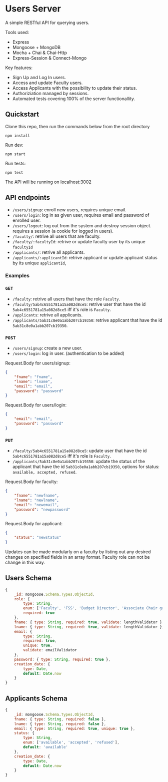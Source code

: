 # Users Server

A simple RESTful API for querying users.

Tools used:

- Express
- Mongoose + MongoDB
- Mocha + Chai & Chai-Http
- Express-Session & Connect-Mongo

Key features:

- Sign Up and Log In users.
- Access and update Faculty users.
- Access Applicants with the possibility to update their status.
- Authoriziation managed by sessions.
- Automated tests covering 100% of the server functionallity.

## Quickstart

Clone this repo, then run the commands below from the root directory

```shell
npm install
```
Run dev:
```shell
npm start
```
Run tests:
```shell
npm test
```

The API will be running on localhost:3002

## API endpoints

- `/users/signup`: enroll new users, requires unique email.
- `/users/login`: log in as given user, requires email and password of enrolled user.
- `/users/logout`: log out from the system and destroy session object. requires a session (a cookie for logged in users).
- `/faculty/`: retrive all users that are faculty.
- `/faculty/:facultyId`: retrive or update faculty user by its unique `facultyId`
- `/applicants/`: retrive all applicants.
- `/applicants/:applicantId`: retrive applicant or update applicant status by its unique `applicantId`, 

### Examples

### `GET`

- `/faculty`: retrive all users that have the role `Faculty`.
- `/faculty/5ab4c6551781a15a082d8ce5`: retrive user that have the id `5ab4c6551781a15a082d8ce5` iff it's role is `Faculty`.
- `/applicants`: retrive all applicants.
- `/applicants/5ab31c8e0a1abb207cb19350`: retrive applicant that have the id `5ab31c8e0a1abb207cb19350`.

### `POST`

- `/users/signup`: create a new user.
- `/users/login`: log in user. (authentication to be added)

Request.Body for users/signup:
```json
{
	"fname": "fname",
	"lname": "lname",
	"email": "email",
	"password": "password"
}
```

Request.Body for users/login:
```json
{
	"email": "email",
	"password": "password"
}
```

### `PUT`

- `/faculty/5ab4c6551781a15a082d8ce5`: update user that have the id `5ab4c6551781a15a082d8ce5` iff it's role is `Faculty`.
- `/applicants/5ab31c8e0a1abb207cb19350`: update the status of the applicant that have the id `5ab31c8e0a1abb207cb19350`, options for status: `available, accepted, refused`.

Request.Body for faculty:
```json
{
	"fname": "newfname",
	"lname": "newlname",
	"email": "newemail",
	"password": "newpassword"
}
```

Request.Body for applicant:
```json
{
	"status": "newstatus"
}
```

Updates can be made modularly on a faculty by listing out any desired changes on specified fields in an array format. Faculty role can not be change in this way.

## Users Schema

```js
{
	_id: mongoose.Schema.Types.ObjectId,
	role: { 
        type: String,
        enum: ['Faculty', 'FSS', 'Budget Director', 'Associate Chair graduate', 'Grad office staff'],
        required: true
    },
    fname: { type: String, required: true, validate: lengthValidator },
    lname: { type: String, required: true, validate: lengthValidator },
    email: { 
        type: String, 
        required: true,
        unique: true,
        validate: emailValidator
    },
    password: { type: String, required: true },
	creation_date: { 
		type: Date, 
		default: Date.now
	}
}
```
## Applicants Schema

```js
{
	_id: mongoose.Schema.Types.ObjectId,
    fname: { type: String, required: false },
    lname: { type: String, required: false },
    email: { type: String, required: true, unique: true },
	status: { 
		type: String,
		enum: ['available', 'accepted', 'refused'],
		default: 'available'
	},
	creation_date: { 
		type: Date, 
		default: Date.now
	}
}
```
